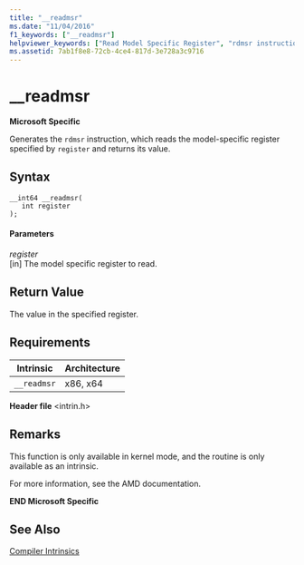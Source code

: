 ```yaml
---
title: "__readmsr"
ms.date: "11/04/2016"
f1_keywords: ["__readmsr"]
helpviewer_keywords: ["Read Model Specific Register", "rdmsr instruction", "__readmsr intrinsic"]
ms.assetid: 7ab1f8e8-72cb-4ce4-817d-3e728a3c9716
---
```

# __readmsr

**Microsoft Specific**

Generates the `rdmsr` instruction, which reads the model-specific register specified by `register` and returns its value.

## Syntax

```
__int64 __readmsr( 
   int register 
);
```

#### Parameters

*register*<br/>
[in] The model specific register to read.

## Return Value

The value in the specified register.

## Requirements

|Intrinsic|Architecture|
|---------------|------------------|
|`__readmsr`|x86, x64|

**Header file** \<intrin.h>

## Remarks

This function is only available in kernel mode, and the routine is only available as an intrinsic.

For more information, see the AMD documentation.

**END Microsoft Specific**

## See Also

[Compiler Intrinsics](../intrinsics/compiler-intrinsics.md)